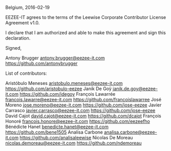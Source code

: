 Belgium, 2016-02-19

EEZEE-IT agrees to the terms of the Leewise Corporate Contributor License
Agreement v1.0.

I declare that I am authorized and able to make this agreement and sign this
declaration.

Signed,

Antony Brugger antony.brugger@eezee-it.com https://github.com/antonybrugger

List of contributors:

Aristóbulo Meneses aristobulo.meneses@eezee-it.com https://github.com/aristobulo-eezee
Janik De Goÿ janik.de.goy@eezee-it.com https://github.com/jdegoy
François Lawarrée francois.lawarre@eezee-it.com https://github.com/francoislawarree
José Moreno jose.moreno@eezee-it.com https://github.com/jose-eezee
Javier Carrasco javier.carrasco@eezee-it.com https://github.com/jose-eezee
David Cajot david.cajot@eezee-it.com https://github.com/dcajot
François Honoré francois.honore@eezee-it.com https://github.com/eezeefho
Bénédicte Hanet benedicte.hanet@eezee-it.com https://github.com/bene1505
Analisa Carbone analisa.carbone@eezee-it.com https://github.com/analisaleewise
Nicolas De Moreau nicolas.demoreau@eezee-it.com https://github.com/ndemoreau